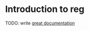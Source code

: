 # Introduction to reg

TODO: write [great documentation](http://jacobian.org/writing/what-to-write/)
